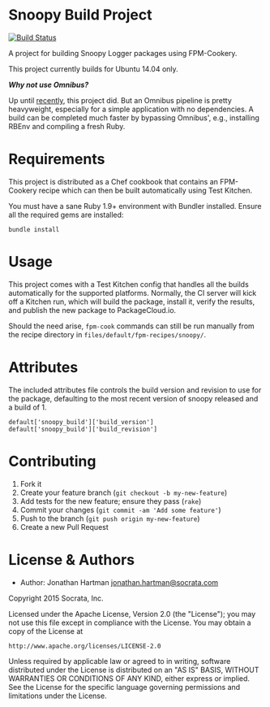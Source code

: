 Snoopy Build Project
====================
[![Build Status](https://img.shields.io/travis/socrata-platform/snoopy-build.svg)][travis]

[travis]: https://travis-ci.org/socrata-platform/snoopy-build

A project for building Snoopy Logger packages using FPM-Cookery.

This project currently builds for Ubuntu 14.04 only.

***Why not use Omnibus?***

Up until
[recently](https://github.com/RoboticCheese/snoopy-omnibus/tree/43bd4428438c2d6171baecc1037fdb22eca2e38e),
this project did. But an Omnibus pipeline is pretty heavyweight, especially
for a simple application with no dependencies. A build can be completed much
faster by bypassing Omnibus', e.g., installing RBEnv and compiling a fresh
Ruby.

Requirements
============

This project is distributed as a Chef cookbook that contains an FPM-Cookery
recipe which can then be built automatically using Test Kitchen.

You must have a sane Ruby 1.9+ environment with Bundler installed. Ensure all
the required gems are installed:

```shell
bundle install
```

Usage
=====
This project comes with a Test Kitchen config that handles all the builds
automatically for the supported platforms. Normally, the CI server will kick
off a Kitchen run, which will build the package, install it, verify the
results, and publish the new package to PackageCloud.io.

Should the need arise, `fpm-cook` commands can still be run manually from
the recipe directory in `files/default/fpm-recipes/snoopy/`.

Attributes
==========
The included attributes file controls the build version and revision to use
for the package, defaulting to the most recent version of snoopy released and a
build of 1.

    default['snoopy_build']['build_version']
    default['snoopy_build']['build_revision']

Contributing
============

1. Fork it
2. Create your feature branch (`git checkout -b my-new-feature`)
3. Add tests for the new feature; ensure they pass (`rake`)
4. Commit your changes (`git commit -am 'Add some feature'`)
5. Push to the branch (`git push origin my-new-feature`)
6. Create a new Pull Request

License & Authors
=================
- Author: Jonathan Hartman <jonathan.hartman@socrata.com>

Copyright 2015 Socrata, Inc.

Licensed under the Apache License, Version 2.0 (the "License");
you may not use this file except in compliance with the License.
You may obtain a copy of the License at

    http://www.apache.org/licenses/LICENSE-2.0

Unless required by applicable law or agreed to in writing, software
distributed under the License is distributed on an "AS IS" BASIS,
WITHOUT WARRANTIES OR CONDITIONS OF ANY KIND, either express or implied.
See the License for the specific language governing permissions and
limitations under the License.
